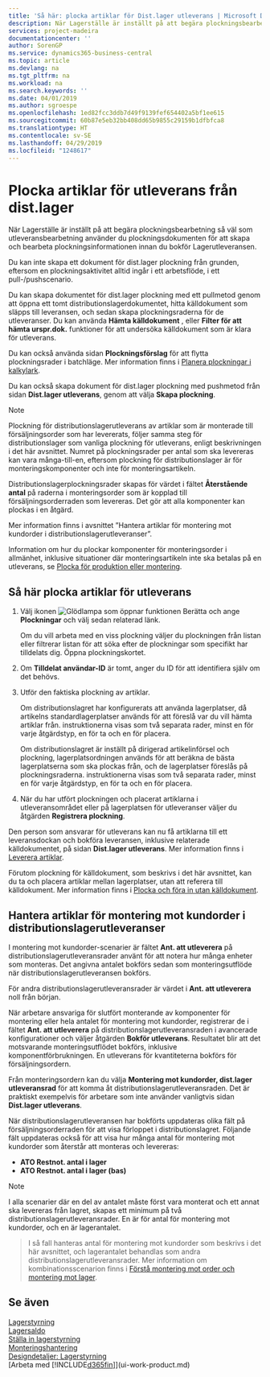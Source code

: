 ```yaml
---
title: 'Så här: plocka artiklar för Dist.lager utleverans | Microsoft Docs'
description: När Lagerställe är inställt på att begära plockningsbearbetning så väl som utleveransbearbetning använder du plockningsdokumenten för att skapa och bearbeta plockningsinformationen innan du bokför Lagerutleveransen.
services: project-madeira
documentationcenter: ''
author: SorenGP
ms.service: dynamics365-business-central
ms.topic: article
ms.devlang: na
ms.tgt_pltfrm: na
ms.workload: na
ms.search.keywords: ''
ms.date: 04/01/2019
ms.author: sgroespe
ms.openlocfilehash: 1ed82fcc3ddb7d49f9139fef654402a5bf1ee615
ms.sourcegitcommit: 60b87e5eb32bb408dd65b9855c29159b1dfbfca8
ms.translationtype: HT
ms.contentlocale: sv-SE
ms.lasthandoff: 04/29/2019
ms.locfileid: "1248617"
---
```

# <a name="pick-items-for-warehouse-shipment"></a>Plocka artiklar för utleverans från dist.lager
När Lagerställe är inställt på att begära plockningsbearbetning så väl som utleveransbearbetning använder du plockningsdokumenten för att skapa och bearbeta plockningsinformationen innan du bokför Lagerutleveransen.  

Du kan inte skapa ett dokument för dist.lager plockning från grunden, eftersom en plockningsaktivitet alltid ingår i ett arbetsflöde, i ett pull-/pushscenario.  

Du kan skapa dokumentet för dist.lager plockning med ett pullmetod genom att öppna ett tomt distributionslagerdokumentet, hitta källdokument som släpps till leveransen, och sedan skapa plockningsraderna för de utleveranser. Du kan använda **Hämta källdokument** , eller **Filter för att hämta urspr.dok.** funktioner för att undersöka källdokument som är klara för utleverans.

Du kan också använda sidan **Plockningsförslag** för att flytta plockningsrader i batchläge. Mer information finns i [Planera plockningar i kalkylark](warehouse-how-to-plan-picks-in-worksheets.md).  

Du kan också skapa dokument för dist.lager plockning med pushmetod från sidan **Dist.lager utleverans**, genom att välja **Skapa plockning**.  

> [!NOTE]  
>  Plockning för distributionslagerutleverans av artiklar som är monterade till försäljningsorder som har levererats, följer samma steg för distributionslager som vanliga plockning för utleverans, enligt beskrivningen i det här avsnittet. Numret på plockningsrader per antal som ska levereras kan vara många-till-en, eftersom plockning för distributionslager är för monteringskomponenter och inte för monteringsartikeln.  
>   
>  Distributionslagerplockningsrader skapas för värdet i fältet **Återstående antal** på raderna i monteringsorder som är kopplad till försäljningsorderraden som levereras. Det gör att alla komponenter kan plockas i en åtgärd.  
>   
>  Mer information finns i avsnittet ”Hantera artiklar för montering mot kundorder i distributionslagerutleveranser”.  
>   
>  Information om hur du plockar komponenter för monteringsorder i allmänhet, inklusive situationer där monteringsartikeln inte ska betalas på en utleverans, se [Plocka för produktion eller montering](warehouse-how-to-pick-for-production.md).  

## <a name="to-pick-items-for-warehouse-shipment"></a>Så här plocka artiklar för utleverans  
1.  Välj ikonen ![Glödlampa som öppnar funktionen Berätta](media/ui-search/search_small.png "Glödlampa som öppnar funktionen Berätta") och ange **Plockningar** och välj sedan relaterad länk.  

    Om du vill arbeta med en viss plockning väljer du plockningen från listan eller filtrerar listan för att söka efter de plockningar som specifikt har tilldelats dig. Öppna plockningskortet.  
2.  Om **Tilldelat användar-ID** är tomt, anger du ID för att identifiera själv om det behövs.  
3.  Utför den faktiska plockning av artiklar.  

    Om distributionslagret har konfigurerats att använda lagerplatser, då artikelns standardlagerplatser används för att föreslå var du vill hämta artiklar från. instruktionerna visas som två separata rader, minst en för varje åtgärdstyp, en för ta och en för placera.  

    Om distributionslagret är inställt på dirigerad artikelinförsel och plockning, lagerplatsordningen används för att beräkna de bästa lagerplatserna som ska plockas från, och de lagerplatser föreslås på plockningsraderna. instruktionerna visas som två separata rader, minst en för varje åtgärdstyp, en för ta och en för placera.  

4.  När du har utfört plockningen och placerat artiklarna i utleveransområdet eller på lagerplatsen för utleveranser väljer du åtgärden **Registrera plockning**.  

Den person som ansvarar för utleverans kan nu få artiklarna till ett leveransdockan och bokföra leveransen, inklusive relaterade källdokumentet, på sidan **Dist.lager utleverans**. Mer information finns i [Leverera artiklar](warehouse-how-ship-items.md).   

Förutom plockning för källdokument, som beskrivs i det här avsnittet, kan du ta och placera artiklar mellan lagerplatser, utan att referera till källdokument. Mer information finns i [Plocka och föra in utan källdokument](warehouse-how-to-create-put-aways-from-internal-put-aways.md).  

## <a name="handling-assemble-to-order-items-in-warehouse-shipments"></a>Hantera artiklar för montering mot kundorder i distributionslagerutleveranser
I montering mot kundorder-scenarier är fältet **Ant. att utleverera** på distributionslagerutleveransrader använt för att notera hur många enheter som monteras. Det angivna antalet bokförs sedan som monteringsutflöde när distributionslagerutleveransen bokförs.

För andra distributionslagerutleveransrader är värdet i **Ant. att utleverera** noll från början.

När arbetare ansvariga för slutfört monterande av komponenter för montering eller hela antalet för montering mot kundorder, registrerar de i fältet **Ant. att utleverera** på distributionslagerutleveransraden i avancerade konfigurationer och väljer åtgärden **Bokför utleverans**. Resultatet blir att det motsvarande monteringsutflödet bokförs, inklusive komponentförbrukningen. En utleverans för kvantiteterna bokförs för försäljningsordern.

Från monteringsordern kan du välja **Montering mot kundorder, dist.lager utleveransrad** för att komma åt distributionslagerutleveransraden. Det är praktiskt exempelvis för arbetare som inte använder vanligtvis sidan **Dist.lager utleverans**.

När distributionslagerutleveransen har bokförts uppdateras olika fält på försäljningsorderraden för att visa förloppet i distributionslagret. Följande fält uppdateras också för att visa hur många antal för montering mot kundorder som återstår att monteras och levereras:

- **ATO Restnot. antal i lager**
- **ATO Restnot. antal i lager (bas)**

> [!NOTE]
> I alla scenarier där en del av antalet måste först vara monterat och ett annat ska levereras från lagret, skapas ett minimum på två distributionslagerutleveransrader. En är för antal för montering mot kundorder, och en är lagerantalet.

> I så fall hanteras antal för montering mot kundorder som beskrivs i det här avsnittet, och lagerantalet behandlas som andra distributionslagerutleveransrader. Mer information om kombinationsscenarion finns i [Förstå montering mot order och montering mot lager](assembly-assemble-to-order-or-assemble-to-stock.md).

## <a name="see-also"></a>Se även  
[Lagerstyrning](warehouse-manage-warehouse.md)  
[Lagersaldo](inventory-manage-inventory.md)  
[Ställa in lagerstyrning](warehouse-setup-warehouse.md)     
[Monteringshantering](assembly-assemble-items.md)    
[Designdetaljer: Lagerstyrning](design-details-warehouse-management.md)  
[Arbeta med [!INCLUDE[d365fin](includes/d365fin_md.md)]](ui-work-product.md)
